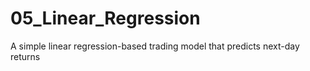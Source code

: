 # 05_Linear_Regression
A simple linear regression-based trading model that predicts next-day returns 
